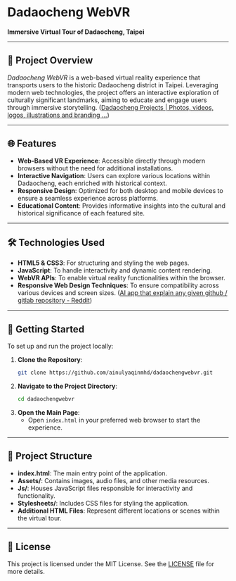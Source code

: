 # Dadaocheng WebVR

**Immersive Virtual Tour of Dadaocheng, Taipei**

---

## 🧭 Project Overview

*Dadaocheng WebVR* is a web-based virtual reality experience that transports users to the historic Dadaocheng district in Taipei. Leveraging modern web technologies, the project offers an interactive exploration of culturally significant landmarks, aiming to educate and engage users through immersive storytelling. ([Dadaocheng Projects | Photos, videos, logos, illustrations and branding ...](https://www.behance.net/search/projects/?search=Dadaocheng&utm_source=chatgpt.com))

---

## 🌐 Features

- **Web-Based VR Experience**: Accessible directly through modern browsers without the need for additional installations.
- **Interactive Navigation**: Users can explore various locations within Dadaocheng, each enriched with historical context.
- **Responsive Design**: Optimized for both desktop and mobile devices to ensure a seamless experience across platforms.
- **Educational Content**: Provides informative insights into the cultural and historical significance of each featured site.

---

## 🛠️ Technologies Used

- **HTML5 & CSS3**: For structuring and styling the web pages.
- **JavaScript**: To handle interactivity and dynamic content rendering.
- **WebVR APIs**: To enable virtual reality functionalities within the browser.
- **Responsive Web Design Techniques**: To ensure compatibility across various devices and screen sizes. ([AI app that explain any given github / gitlab repository - Reddit](https://www.reddit.com/r/github/comments/1bzqy6e/ai_app_that_explain_any_given_github_gitlab/?utm_source=chatgpt.com))

---

## 🚀 Getting Started

To set up and run the project locally:

1. **Clone the Repository**:
   ```bash
   git clone https://github.com/ainulyaqinmhd/dadaochengwebvr.git
   ```
2. **Navigate to the Project Directory**:
   ```bash
   cd dadaochengwebvr
   ```
3. **Open the Main Page**:
   - Open `index.html` in your preferred web browser to start the experience.

---

## 📁 Project Structure

- **index.html**: The main entry point of the application.
- **Assets/**: Contains images, audio files, and other media resources.
- **Js/**: Houses JavaScript files responsible for interactivity and functionality.
- **Stylesheets/**: Includes CSS files for styling the application.
- **Additional HTML Files**: Represent different locations or scenes within the virtual tour.

---

## 📄 License

This project is licensed under the MIT License. See the [LICENSE](LICENSE) file for more details.
